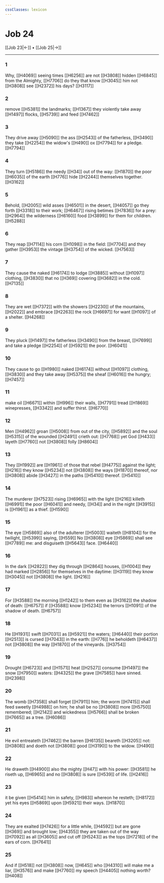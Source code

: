 ```yaml
---
cssClasses: lexicon
---
```

# Job 24

[[Job 23|←]] • [[Job 25|→]]

---

### 1
Why, [[H4069]] seeing times [[H6256]] are not [[H3808]] hidden [[H6845]] from the Almighty, [[H7706]] do they that know [[H3045]] him not [[H3808]] see [[H2372]] his days? [[H3117]]

### 2
remove [[H5381]] the landmarks; [[H1367]] they violently take away [[H1497]] flocks, [[H5739]] and feed [[H7462]]

### 3
They drive away [[H5090]] the ass [[H2543]] of the fatherless, [[H3490]] they take [[H2254]] the widow's [[H490]] ox [[H7794]] for a pledge. [[H7794]]

### 4
They turn [[H5186]] the needy [[H34]] out of the way: [[H1870]] the poor [[H6035]] of the earth [[H776]] hide [[H2244]] themselves together. [[H3162]]

### 5
Behold, [[H2005]] wild asses [[H6501]] in the desert, [[H4057]] go they forth [[H3318]] to their work; [[H6467]] rising betimes [[H7836]] for a prey: [[H2964]] the wilderness [[H6160]] food [[H3899]] for them for children. [[H5288]]

### 6
They reap [[H7114]] his corn [[H1098]] in the field: [[H7704]] and they gather [[H3953]] the vintage [[H3754]] of the wicked. [[H7563]]

### 7
They cause the naked [[H6174]] to lodge [[H3885]] without [[H1097]] clothing, [[H3830]] that no [[H369]] covering [[H3682]] in the cold. [[H7135]]

### 8
They are wet [[H7372]] with the showers [[H2230]] of the mountains, [[H2022]] and embrace [[H2263]] the rock [[H6697]] for want [[H1097]] of a shelter. [[H4268]]

### 9
They pluck [[H1497]] the fatherless [[H3490]] from the breast, [[H7699]] and take a pledge [[H2254]] of [[H5921]] the poor. [[H6041]]

### 10
They cause to go [[H1980]] naked [[H6174]] without [[H1097]] clothing, [[H3830]] and they take away [[H5375]] the sheaf [[H6016]] the hungry; [[H7457]]

### 11
make oil [[H6671]] within [[H996]] their walls, [[H7791]] tread [[H1869]] winepresses, [[H3342]] and suffer thirst. [[H6770]]

### 12
Men [[H4962]] groan [[H5008]] from out of the city, [[H5892]] and the soul [[H5315]] of the wounded [[H2491]] crieth out: [[H7768]] yet God [[H433]] layeth [[H7760]] not [[H3808]] folly [[H8604]]

### 13
They [[H1992]] are [[H1961]] of those that rebel [[H4775]] against the light; [[H216]] they know [[H5234]] not [[H3808]] the ways [[H1870]] thereof, nor [[H3808]] abide [[H3427]] in the paths [[H5410]] thereof. [[H5410]]

### 14
The murderer [[H7523]] rising [[H6965]] with the light [[H216]] killeth [[H6991]] the poor [[H6041]] and needy, [[H34]] and in the night [[H3915]] is [[H1961]] as a thief. [[H1590]]

### 15
The eye [[H5869]] also of the adulterer [[H5003]] waiteth [[H8104]] for the twilight, [[H5399]] saying, [[H559]] No [[H3808]] eye [[H5869]] shall see [[H7789]] me: and disguiseth [[H5643]] face. [[H6440]]

### 16
In the dark [[H2822]] they dig through [[H2864]] houses, [[H1004]] they had marked [[H2856]] for themselves in the daytime: [[H3119]] they know [[H3045]] not [[H3808]] the light. [[H216]]

### 17
For [[H3588]] the morning [[H1242]] to them even as [[H3162]] the shadow of death: [[H6757]] if [[H3588]] know [[H5234]] the terrors [[H1091]] of the shadow of death. [[H6757]]

### 18
He [[H1931]] swift [[H7031]] as [[H5921]] the waters; [[H6440]] their portion [[H2513]] is cursed [[H7043]] in the earth: [[H776]] he beholdeth [[H6437]] not [[H3808]] the way [[H1870]] of the vineyards. [[H3754]]

### 19
Drought [[H6723]] and [[H1571]] heat [[H2527]] consume [[H1497]] the snow [[H7950]] waters: [[H4325]] the grave [[H7585]] have sinned. [[H2398]]

### 20
The womb [[H7358]] shall forget [[H7911]] him; the worm [[H7415]] shall feed sweetly [[H4988]] on him; he shall be no [[H3808]] more [[H5750]] remembered; [[H2142]] and wickedness [[H5766]] shall be broken [[H7665]] as a tree. [[H6086]]

### 21
He evil entreateth [[H7462]] the barren [[H6135]] beareth [[H3205]] not: [[H3808]] and doeth not [[H3808]] good [[H3190]] to the widow. [[H490]]

### 22
He draweth [[H4900]] also the mighty [[H47]] with his power: [[H3581]] he riseth up, [[H6965]] and no [[H3808]] is sure [[H539]] of life. [[H2416]]

### 23
it be given [[H5414]] him in safety, [[H983]] whereon he resteth; [[H8172]] yet his eyes [[H5869]] upon [[H5921]] their ways. [[H1870]]

### 24
They are exalted [[H7426]] for a little while, [[H4592]] but are gone [[H369]] and brought low; [[H4355]] they are taken out of the way [[H7092]] as all [[H3605]] and cut off [[H5243]] as the tops [[H7218]] of the ears of corn. [[H7641]]

### 25
And if [[H518]] not [[H3808]] now, [[H645]] who [[H4310]] will make me a liar, [[H3576]] and make [[H7760]] my speech [[H4405]] nothing worth? [[H408]]